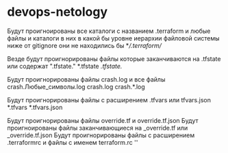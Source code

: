 

# devops-netology

Будут проигноированы все каталоги с названием .terraform и любые файлы и каталоги в них в какой бы уровне иерархии файловой системы ниже от gitignore они не находились бы
**/.terraform/*

Везде будут проигнорированы файлы которые заканчиваются на .tfstate или содержат ".tfstate." 
*.tfstate
*.tfstate.*

Будут проигнорированы файлы crash.log и все файлы crash.Любые_символы.log
crash.log
crash.*.log

Будут проигнорированы файлы с расширением .tfvars или tfvars.json
*.tfvars
*.tfvars.json

Будут проигнорированы файлы override.tf и override.tf.json
Будут проигноированы файлы заканчивающиеся на _override.tf или _override.tf.json
Будут проигнорированы файлы с расширением .terraformrc и файлы с именем terraform.rc
''
